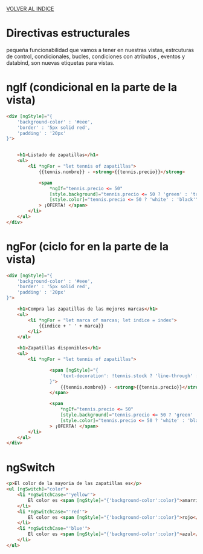 [VOLVER AL INDICE](../../README.md)

# Directivas estructurales

pequeña funcionabilidad que vamos a tener en nuestras vistas, estrcuturas de control, condicionales, bucles, condiciones con atributos , eventos y databind, son nuevas etiquetas para vistas.

# ngIf (condicional en la parte de la vista)

```html
<div [ngStyle]="{
    'background-color' : '#eee',
    'border' : '5px solid red',
    'padding' : '20px'
}">


    <h1>Listado de zapatillas</h1>
    <ul>
        <li *ngFor = "let tennis of zapatillas">
            {{tennis.nombre}} - <strong>{{tennis.precio}}</strong>

            <span 
                *ngIf="tennis.precio <= 50" 
                [style.background]="tennis.precio <= 50 ? 'green' : 'transparent'"
                [style.color]="tennis.precio <= 50 ? 'white' : 'black'"
            > ¡OFERTA! </span>
        </li>
    </ul>
</div>
```

# ngFor (ciclo for en la parte de la vista)

```html
<div [ngStyle]="{
    'background-color' : '#eee',
    'border' : '5px solid red',
    'padding' : '20px'
}">

    <h1>Compra las zapatillas de las mejores marcas</h1>
    <ul>
        <li *ngFor = "let marca of marcas; let indice = index">
            {{indice + ' ' + marca}}
        </li>
    </ul>

    <h1>Zapatillas disponibles</h1>
    <ul>
        <li *ngFor = "let tennis of zapatillas">

                <span [ngStyle]="{
                    'text-decoration': !tennis.stock ? 'line-through' : 'none'
                }">
                    {{tennis.nombre}} - <strong>{{tennis.precio}}</strong>
                </span>

                <span 
                    *ngIf="tennis.precio <= 50" 
                    [style.background]="tennis.precio <= 50 ? 'green' : 'transparent'"
                    [style.color]="tennis.precio <= 50 ? 'white' : 'black'"
                > ¡OFERTA! </span>
        </li>
    </ul>
</div>
```

# ngSwitch

```html
<p>El color de la mayoria de las zapatillas es</p>
<ul [ngSwitch]="color">
    <li *ngSwitchCase="'yellow'">
        El color es <span [ngStyle]="{'background-color':color}">amarrillo</span>
    </li>
    <li *ngSwitchCase="'red'">
        El color es <span [ngStyle]="{'background-color':color}">rojo</span>
    </li>
    <li *ngSwitchCase="'blue'">
        El color es <span [ngStyle]="{'background-color':color}">azul</span>
    </li>
</ul>
```



